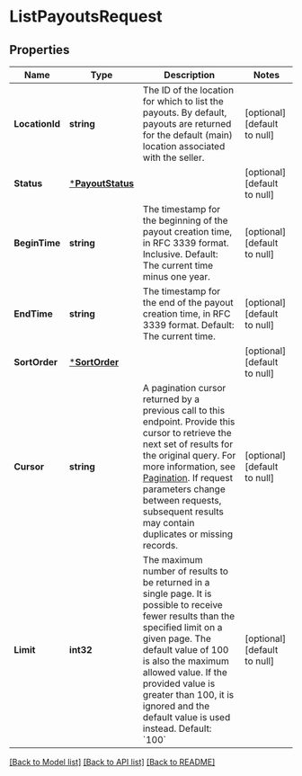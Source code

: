 # ListPayoutsRequest

## Properties

 Name           | Type                                 | Description                                                                                                                                                                                                                                                                                                                                                          | Notes                        
----------------|--------------------------------------|----------------------------------------------------------------------------------------------------------------------------------------------------------------------------------------------------------------------------------------------------------------------------------------------------------------------------------------------------------------------|------------------------------
 **LocationId** | **string**                           | The ID of the location for which to list the payouts.  By default, payouts are returned for the default (main) location associated with the seller.                                                                                                                                                                                                                  | [optional] [default to null] 
 **Status**     | [***PayoutStatus**](PayoutStatus.md) |                                                                                                                                                                                                                                                                                                                                                                      | [optional] [default to null] 
 **BeginTime**  | **string**                           | The timestamp for the beginning of the payout creation time, in RFC 3339 format. Inclusive. Default: The current time minus one year.                                                                                                                                                                                                                                | [optional] [default to null] 
 **EndTime**    | **string**                           | The timestamp for the end of the payout creation time, in RFC 3339 format. Default: The current time.                                                                                                                                                                                                                                                                | [optional] [default to null] 
 **SortOrder**  | [***SortOrder**](SortOrder.md)       |                                                                                                                                                                                                                                                                                                                                                                      | [optional] [default to null] 
 **Cursor**     | **string**                           | A pagination cursor returned by a previous call to this endpoint. Provide this cursor to retrieve the next set of results for the original query. For more information, see [Pagination](https://developer.squareup.com/docs/basics/api101/pagination). If request parameters change between requests, subsequent results may contain duplicates or missing records. | [optional] [default to null] 
 **Limit**      | **int32**                            | The maximum number of results to be returned in a single page. It is possible to receive fewer results than the specified limit on a given page. The default value of 100 is also the maximum allowed value. If the provided value is greater than 100, it is ignored and the default value is used instead. Default: &#x60;100&#x60;                                | [optional] [default to null] 

[[Back to Model list]](../README.md#documentation-for-models) [[Back to API list]](../README.md#documentation-for-api-endpoints) [[Back to README]](../README.md)

